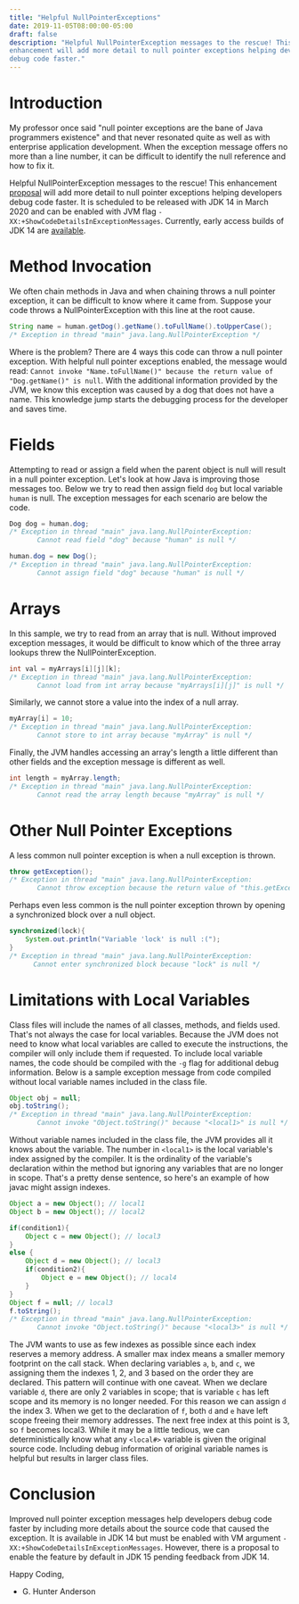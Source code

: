 ```yaml
---
title: "Helpful NullPointerExceptions"
date: 2019-11-05T08:00:00-05:00
draft: false
description: "Helpful NullPointerException messages to the rescue! This JVM
enhancement will add more detail to null pointer exceptions helping developers
debug code faster."
---
```


# Introduction
My professor once said "null pointer exceptions are the bane of Java
programmers existence" and that never resonated quite as well as with enterprise
application development. When the exception message offers no more than a line
number, it can be difficult to identify the null reference and how to fix it.

Helpful NullPointerException messages to the rescue! This enhancement
[proposal](https://openjdk.java.net/jeps/358) will
add more detail to null pointer exceptions helping developers debug code faster.
It is scheduled to be released with JDK 14 in March 2020 and can be enabled with JVM flag `-XX:+ShowCodeDetailsInExceptionMessages`.
Currently, early access builds of JDK 14 are [available](https://jdk.java.net/14/).

# Method Invocation
We often chain methods in Java and when chaining throws a null
pointer exception, it can be difficult to know where it came from. Suppose your code
throws a NullPointerException with this line at the root cause.
``` java
String name = human.getDog().getName().toFullName().toUpperCase();
/* Exception in thread "main" java.lang.NullPointerException */
```
Where is the problem? There are 4 ways this code can throw a null pointer
exception. With helpful null pointer exceptions enabled, the message
would read: `Cannot invoke "Name.toFullName()" because the return value of
"Dog.getName()" is null`. With the additional information provided by the JVM,
we know this exception was caused by a dog that does not have a name. This knowledge
jump starts the debugging process for the developer and saves time.

# Fields
Attempting to read or assign a field when the parent object is null will result
in a null pointer exception. Let's look at how Java is improving those messages too.
Below we try to read then assign field `dog` but local variable `human` is
null. The exception messages for each scenario are below the code.
``` java
Dog dog = human.dog;
/* Exception in thread "main" java.lang.NullPointerException:
       Cannot read field "dog" because "human" is null */
```
``` java
human.dog = new Dog();
/* Exception in thread "main" java.lang.NullPointerException:
       Cannot assign field "dog" because "human" is null */
```

# Arrays
In this sample, we try to read from an array that is null. Without improved exception
messages, it would be difficult to know which of the three array lookups threw
the NullPointerException.
``` java
int val = myArrays[i][j][k];
/* Exception in thread "main" java.lang.NullPointerException:
       Cannot load from int array because "myArrays[i][j]" is null */
```
Similarly, we cannot store a value into the index of a null array.
``` java
myArray[i] = 10;
/* Exception in thread "main" java.lang.NullPointerException:
       Cannot store to int array because "myArray" is null */
```
Finally, the JVM handles accessing an array's length a little different than
other fields and the exception message is different as well.
``` java
int length = myArray.length;
/* Exception in thread "main" java.lang.NullPointerException:
       Cannot read the array length because "myArray" is null */
```

# Other Null Pointer Exceptions
A less common null pointer exception is when a null exception is thrown.
``` java
throw getException();
/* Exception in thread "main" java.lang.NullPointerException:
       Cannot throw exception because the return value of "this.getException()" is null */
```
Perhaps even less common is the null pointer exception thrown by opening a synchronized
block over a null object.
``` java
synchronized(lock){
    System.out.println("Variable 'lock' is null :(");
}
/* Exception in thread "main" java.lang.NullPointerException:
      Cannot enter synchronized block because "lock" is null */
```

# Limitations with Local Variables
Class files will include the names of all classes, methods, and fields used. That's
not always the case for local variables. Because the JVM does not need to know
what local variables are called to execute the instructions, the compiler will
only include them if requested. To include local variable names, the code should
be compiled with the `-g` flag for additional debug information.
Below is a sample exception message from code compiled without local variable
names included in the class file.

``` java
Object obj = null;
obj.toString();
/* Exception in thread "main" java.lang.NullPointerException:
       Cannot invoke "Object.toString()" because "<local1>" is null */
```
Without variable names included in the class file, the JVM provides all it knows
about the variable. The number in `<local1>` is the local variable's index assigned by the compiler.
It is the ordinality of the variable's declaration within the method but ignoring
any variables that are no longer in scope. That's a pretty dense sentence, so here's
an example of how javac might assign indexes.
``` java
Object a = new Object(); // local1
Object b = new Object(); // local2

if(condition1){
    Object c = new Object(); // local3
}
else {
    Object d = new Object(); // local3
    if(condition2){
        Object e = new Object(); // local4
    }
}
Object f = null; // local3
f.toString();
/* Exception in thread "main" java.lang.NullPointerException:
       Cannot invoke "Object.toString()" because "<local3>" is null */

```
The JVM wants to use as few indexes as possible since each index reserves a memory
address. A smaller max index means a smaller memory footprint on the call stack.
When declaring variables `a`, `b`, and `c`, we assigning them the indexes 1, 2,
and 3 based on the order they are declared. This pattern will continue with one
caveat. When we declare variable `d`, there are only 2 variables in scope; that is
variable `c` has left scope and its memory is no longer needed. For this reason
we can assign `d` the index 3. When we get to the declaration of `f`, both `d`
and `e` have left scope freeing their memory addresses. The next free index at
this point is 3, so `f` becomes local3. While it may be a little tedious, we can
deterministically know what any `<local#>` variable is given the original source
code. Including debug information of original variable names is helpful but results
in larger class files.

# Conclusion
Improved null pointer exception messages help developers debug code faster by
including more details about the source code that caused the exception. It is
available in JDK 14 but must be enabled with VM argument
`-XX:+ShowCodeDetailsInExceptionMessages`. However, there is a proposal to
enable the feature by default in JDK 15 pending feedback from JDK 14.

Happy Coding,   
- G. Hunter Anderson
